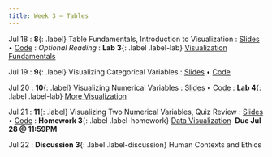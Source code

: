 ```yaml
---
title: Week 3 — Tables
---
```


Jul 18
: **8**{: .label} Table Fundamentals, Introduction to Visualization
  : [Slides](#) &#8226; [Code](#)
: *Optional Reading*
: **Lab 3**{: .label .label-lab} [Visualization Fundamentals](#)

Jul 19
: **9**{: .label} Visualizing Categorical Variables
  : [Slides](#) &#8226; [Code](#)

Jul 20
: **10**{: .label} Visualizing Numerical Variables
  : [Slides](#) &#8226; [Code](#)
: **Lab 4**{: .label .label-lab} [More Visualization](#)

Jul 21
: **11**{: .label} Visualizing Two Numerical Variables, Quiz Review
  : [Slides](#) &#8226; [Code](#)
: **Homework 3**{: .label .label-homework} [Data Visualization](#) &nbsp;**Due Jul 28 @ 11:59PM**

Jul 22
: **Discussion 3**{: .label .label-discussion} Human Contexts and Ethics
